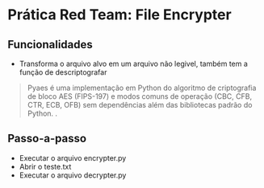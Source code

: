 # Prática Red Team: File Encrypter

## Funcionalidades

- Transforma o arquivo alvo em um arquivo não legivel, também tem a função de descriptografar

> Pyaes é uma implementação em Python do algoritmo de criptografia de bloco AES (FIPS-197) e modos comuns de operação (CBC, CFB, CTR, ECB, OFB) sem dependências além das bibliotecas padrão do Python. .

## Passo-a-passo

- Executar o arquivo encrypter.py
- Abrir o teste.txt
- Executar o arquivo decrypter.py
